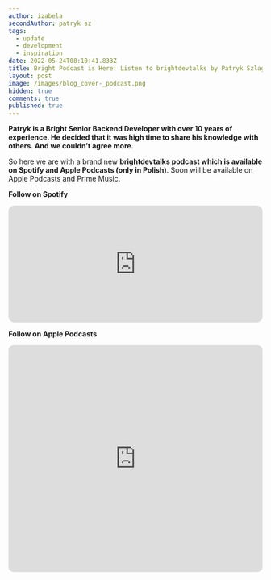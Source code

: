 ```yaml
---
author: izabela
secondAuthor: patryk sz
tags:
  - update
  - development
  - inspiration
date: 2022-05-24T08:10:41.833Z
title: Bright Podcast is Here! Listen to brightdevtalks by Patryk Szlagowski
layout: post
image: /images/blog_cover-_podcast.png
hidden: true
comments: true
published: true
---
```

**Patryk is a Bright Senior Backend Developer with over 10 years of experience. He decided that it was high time to share his knowledge with others. And we couldn’t agree more.**

So here we are with a brand new **brightdevtalks podcast which is available on Spotify and Apple Podcasts (only in Polish)**. Soon will be available on Apple Podcasts and Prime Music.

**Follow on Spotify**

<iframe style="border-radius:12px" src="https://open.spotify.com/embed/show/1xrG8BF4Niv5uIzHvIn79q?utm_source=generator&theme=0" width="100%" height="232" frameBorder="0" allowfullscreen="" allow="autoplay; clipboard-write; encrypted-media; fullscreen; picture-in-picture"></iframe>

**Follow on Apple Podcasts**

<iframe src="https://embed.podcasts.apple.com/us/podcast/brightdevtalks/id1625829267?itsct=podcast_box_player&amp;itscg=30200&amp;ls=1&amp;theme=dark" height="450px" frameborder="0" sandbox="allow-forms allow-popups allow-same-origin allow-scripts allow-top-navigation-by-user-activation" allow="autoplay *; encrypted-media *; clipboard-write" style="width: 100%; max-width: 660px; overflow: hidden; border-radius: 10px; background: transparent;"></iframe>
